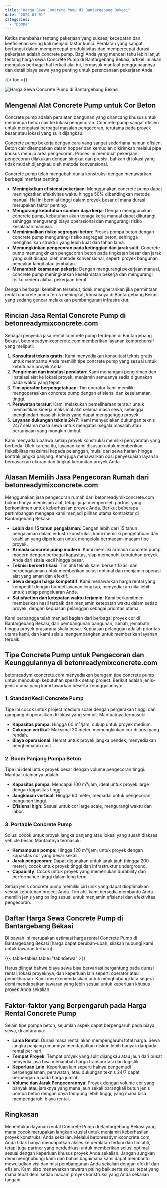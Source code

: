 ```yaml
---
title: "Harga Sewa Concrete Pump di Bantargebang Bekasi"
date: "2024-01-01"
categories: 
  - "pompa"
---
```


Ketika membahas tentang pekerjaan yang sukses, kecepatan dan keefisienan sering kali menjadi faktor kunci. Peralatan yang sangat berfungsi dalam mempercepat produktivitas dan mempercepat durasi pekerjaan adalah concrete pump. Bagi Anda yang mencari tahu lebih lanjut tentang harga sewa Concrete Pump di Bantargebang Bekasi, artikel ini akan mengulas berbagai hal terkait alat ini, termasuk manfaat penggunaannya dan detail biaya sewa yang penting untuk perencanaan pekerjaan Anda.

{{< toc >}}

![Harga Sewa Concrete Pump di Bantargebang Bekasi](https://betoncor8.github.io/pump/concrete-pump%20(23).png)

## Mengenal Alat Concrete Pump untuk Cor Beton

Concrete pump adalah peralatan bangunan yang dirancang khusus untuk memompa beton cair ke lokasi pengecoran. Concrete pump sangat efisien untuk mengatasi berbagai masalah pengecoran, terutama pada proyek besar atau lokasi yang sulit dijangkau.

Concrete pump bekerja dengan cara yang sangat sederhana namun efisien. Beton cair ditempatkan dalam hopper dan kemudian dikirimkan melalui pipa khusus menuju area pengecoran. Proses ini membuat pekerjaan pengecoran dilakukan dengan singkat dan presisi, bahkan di lokasi yang tidak mudah dijangkau oleh metode konvensional.

Concrete pump telah mengubah dunia konstruksi dengan menawarkan berbagai manfaat penting:

- **Meningkatkan efisiensi pekerjaan**: Menggunakan concrete pump dapat meningkatkan efektivitas waktu hingga 50% dibandingkan metode manual. Hal ini bernilai tinggi dalam proyek besar di mana durasi merupakan faktor penting.
- **Mengurangi kebutuhan sumber daya kerja**: Dengan menggunakan concrete pump, kebutuhan akan tenaga kerja manual dapat dikurangi, sehingga mengurangi biaya operasional dan mengurangi risiko kesalahan manusia.
- **Meminimalkan risiko segregasi beton**: Proses pompa beton dengan concrete pump mengurangi risiko segregasi beton, sehingga menghasilkan struktur yang lebih kuat dan tahan lama.
- **Memungkinkan pengecoran pada ketinggian dan jarak sulit**: Concrete pump memungkinkan pengecoran beton pada tingkatan besar dan jarak yang sulit dicapai oleh metode konvensional, seperti proyek bangunan pencakar langit atau jembatan.
- **Menambah keamanan pekerja**: Dengan mengurangi pekerjaan manual, concrete pump meningkatkan keselamatan pekerja dan mengurangi risiko cedera akibat pekerjaan berat.

Dengan berbagai kelebihan tersebut, tidak mengherankan jika permintaan rental concrete pump terus meningkat, khususnya di Bantargebang Bekasi yang sedang gencar melakukan pembangunan infrastruktur.

## Rincian Jasa Rental Concrete Pump di betonreadymixconcrete.com

Sebagai penyedia jasa rental concrete pump terdepan di Bantargebang Bekasi, betonreadymixconcrete.com memberikan layanan komprehensif yang meliputi:

1. **Konsultasi teknis gratis**: Kami menyediakan konsultasi teknis gratis untuk membantu Anda memilih tipe concrete pump yang sesuai untuk kebutuhan proyek Anda.
2. **Pengiriman dan instalasi peralatan**: Kami menangani pengiriman dan instalasi alat ke lokasi proyek, menjamin semuanya sedia digunakan pada waktu yang tepat.
3. **Tim operator berpengetahuan**: Tim operator kami memiliki mengoperasikan concrete pump dengan efisiensi dan keselamatan tinggi.
4. **Perawatan teratur**: Kami melakukan pemeliharaan teratur untuk memastikan kinerja maksimal alat selama masa sewa, sehingga menghindari masalah teknis yang dapat mengganggu proyek.
5. **Layanan dukungan teknis 24/7**: Kami menyediakan dukungan teknis 24/7 selama masa sewa untuk mengatasi segala masalah atau pertanyaan yang mungkin timbul.

Kami menyadari bahwa setiap proyek konstruksi memiliki persyaratan yang berbeda. Oleh karena itu, layanan kami disusun untuk memberikan fleksibilitas maksimal kepada pelanggan, mulai dari sewa harian hingga kontrak jangka panjang. Kami juga menawarkan opsi penyesuaian layanan berdasarkan ukuran dan tingkat kerumitan proyek Anda.

## Alasan Memilih Jasa Pengecoran Rumah dari betonreadymixconcrete.com

Menggunakan jasa pengecoran rumah dari betonreadymixconcrete.com bukan hanya meminjam alat, tetapi juga memperoleh partner yang berkomitmen untuk keberhasilan proyek Anda. Berikut beberapa pertimbangan mengapa kami menjadi pilihan utama kontraktor di Bantargebang Bekasi:

- **Lebih dari 15 tahun pengalaman**: Dengan lebih dari 15 tahun pengalaman dalam industri konstruksi, kami memiliki pengetahuan dan keahlian yang diperlukan untuk mengelola bermacam-macam tipe proyek.
- **Armada concrete pump modern**: Kami memiliki armada concrete pump modern dengan berbagai kapasitas, siap memenuhi kebutuhan proyek Anda dari skala kecil hingga besar.
- **Teknisi bersertifikasi**: Tim ahli teknik kami bersertifikasi dan berpengalaman untuk memberikan solusi optimal dan menjamin operasi alat yang aman dan efektif.
- **Sewa dengan harga kompetitif**: Kami menawarkan harga rental yang kompetitif dengan bundel layanan lengkap, menyediakan nilai lebih untuk setiap pengeluaran Anda.
- **Satisfaction dan ketepatan waktu terjamin**: Kami berkomitmen memberikan hasil terbaik dan menjamin ketepatan waktu dalam setiap proyek, dengan kepuasan pelanggan sebagai prioritas utama.

Kami berbangga telah menjadi bagian dari berbagai proyek cor di Bantargebang Bekasi, dari pembangunan bangunan, rumah, jemabatn, hingga proyek prasarana skala besar. Kepuasan pelanggan adalah prioritas utama kami, dan kami selalu mengembangkan untuk memberikan layanan terbaik.

## Tipe Concrete Pump untuk Pengecoran dan Keunggulannya di betonreadymixconcrete.com

betonreadymixconcrete.com menyediakan beragam tipe concrete pump untuk mencukupi kebutuhan spesifik setiap project. Berikut adalah jenis-jenis utama yang kami tawarkan beserta keunggulannya:

### 1\. Standar/Kecil Concrete Pump

Tipe ini cocok untuk project medium scale dengan pergerakan tinggi dan gampang dioperasikan di lokasi yang sempit. Manfaatnya termasuk:

- **Kapasitas pompa**: Hingga 60 m³/jam, cukup untuk proyek medium.
- **Cakupan vertikal**: Maksimal 30 meter, memungkinkan cor di area yang rendah.
- **Biaya operasional**: Hemat untuk proyek jangka pendek, menyediakan penghematan cost.

### 2\. Boom Panjang Pompa Beton

Tipe ini ideal untuk proyek besar dengan volume pengecoran tinggi. Manfaat utamanya adalah:

- **Kapasitas pompa**: Mencapai 100 m³/jam, ideal untuk proyek large dengan kapasitas tinggi.
- **Jangkauan vertical**: Hingga 60 meter, memadai untuk pengecoran bangunan tinggi.
- **Efisiensi high**: Sesuai untuk cor large scale, mengurangi waktu dan labor.

### 3\. Portable Concrete Pump

Solusi cocok untuk proyek jangka panjang atau lokasi yang susah diakses vehicle besar. Manfaatnya termasuk:

- **Kemampuan pompa**: Hingga 120 m³/jam, untuk proyek dengan kapasitas cor yang besar sekali.
- **Jarak pengecoran**: Dapat digunakan untuk jarak jauh (hingga 200 meter), cocok untuk proyek tinggi dan infrastruktur underground.
- **Capability**: Cocok untuk proyek yang memerlukan durability dan performance tinggi dalam long term.

Setiap jenis concrete pump memiliki ciri unik yang dapat dioptimalkan sesuai kebutuhan project Anda. Tim ahli kami bersedia membantu Anda memilih jenis yang paling sesuai untuk menjamin efisiensi dan efektivitas pengecoran.

## Daftar Harga Sewa Concrete Pump di Bantargebang Bekasi

Di bawah ini merupakan estimasi harga rental Concrete Pump di Bantargebang Bekasi (harga dapat berubah-ubah, silakan hubungi kami untuk tawaran terbaru):

{{< table-tables table="tableSewa" >}}

Harus diingat bahwa biaya sewa bisa bervariasi bergantung pada durasi rental, lokasi proyeknya, dan keperluan lain seperti operator atau pemeliharaan. Kami merekomendasikan untuk menghubungi kita segera demi mendapatkan tawaran yang lebih sesuai untuk keperluan khusus proyek Anda sekalian.

## Faktor-faktor yang Berpengaruh pada Harga Rental Concrete Pump

Selain tipe pompa beton, sejumlah aspek dapat berpengaruh pada biaya sewa, di antaranya:

- **Lama Rental**: Durasi masa rental akan mempengaruhi total harga. Sewa jangka panjang umumnya mendapatkan diskon lebih banyak daripada rental per hari.
- **Tempat Proyek**: Tempat proyek yang sulit dijangkau atau jauh dari pusat penyedia jasa bisa menambah harga transportasi dan logistik.
- **Keperluan Lain**: Keperluan lain seperti halnya pengemudi berpengalaman, perawatan, atau dukungan teknis 24/7 dapat berpengaruh pada harga jumlah.
- **Volume dan Jarak Pengecorannya**: Proyek dengan volume cor yang banyak atau jaraknya yang mana jauh sekali barangkali butuh jenis pompa beton dengan daya tampung lebih tinggi, yang mana bisa mempengaruhi biaya rental.

## Ringkasan

Menentukan layanan rental Concrete Pump di Bantargebang Bekasi yang mana cocok merupakan langkah krusial untuk menjamin keberhasilan proyek konstruksi Anda sekalian. Melalui betonreadymixconcrete.com, Anda tidak hanya mendapatkan akses ke peralatan terkini dan tim ahli, tetapi juga partner yang berdedikasi untuk memberikan solusi optimal sesuai dengan keperluan khusus proyek Anda sekalian. Jangan sungkan demi menghubungi kami dan bahas bagaimana kami dapat membantu mewujudkan visi dan misi pembangunan Anda sekalian dengan efektif dan efisien. Kami siap menawarkan tawaran paling baik serta solusi tepat yang mana tepat demi setiap macam proyek konstruksi yang Anda sekalian tangani.
